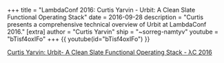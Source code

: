 +++
title = "LambdaConf 2016: Curtis Yarvin - Urbit: A Clean Slate Functional Operating Stack"
date = 2016-09-28
description = "Curtis presents a comprehensive technical overview of Urbit at LambdaConf 2016."
[extra]
author = "Curtis Yarvin"
ship = "~sorreg-namtyv"
youtube = "bTisf4oxIFo"
+++
{{ youtube(id="bTisf4oxIFo") }}

[Curtis Yarvin: Urbit- A Clean Slate Functional Operating Stack - λC 2016](https://www.youtube.com/watch?v=bTisf4oxIFo)
